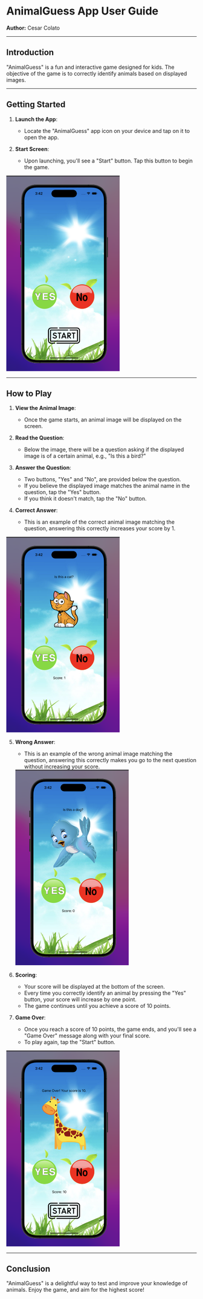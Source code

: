 # AnimalGuess App User Guide

**Author:** Cesar Colato

---

## Introduction

"AnimalGuess" is a fun and interactive game designed for kids. The objective of the game is to correctly identify animals based on displayed images.

---

## Getting Started

1. **Launch the App**:  
   - Locate the "AnimalGuess" app icon on your device and tap on it to open the app.

2. **Start Screen**:  
   - Upon launching, you'll see a "Start" button. Tap this button to begin the game.

  <img src="images/start.png" alt="Start Screen" width="300">

---

## How to Play

1. **View the Animal Image**:  
   - Once the game starts, an animal image will be displayed on the screen.

2. **Read the Question**:  
   - Below the image, there will be a question asking if the displayed image is of a certain animal, e.g., "Is this a bird?"

3. **Answer the Question**:  
   - Two buttons, "Yes" and "No", are provided below the question.
   - If you believe the displayed image matches the animal name in the question, tap the "Yes" button.
   - If you think it doesn't match, tap the "No" button.

4. **Correct Answer**:  
   - This is an example of the correct animal image matching the question, answering this correctly increases your score by 1.

  <img src="images/right.png" alt="Correct Answer" width="300">

5. **Wrong Answer**:  
   - This is an example of the wrong animal image matching the question, answering this correctly makes you go to the next question without increasing your score.

   <img src="images/wrong.png" alt="Wrong Answer" width="300">

6. **Scoring**:  
   - Your score will be displayed at the bottom of the screen.
   - Every time you correctly identify an animal by pressing the "Yes" button, your score will increase by one point.
   - The game continues until you achieve a score of 10 points.

7. **Game Over**:  
   - Once you reach a score of 10 points, the game ends, and you'll see a "Game Over" message along with your final score.  
   - To play again, tap the "Start" button.

  <img src="images/gameover.png" alt="Game Over Screen" width="300">

---

## Conclusion

"AnimalGuess" is a delightful way to test and improve your knowledge of animals. Enjoy the game, and aim for the highest score!
